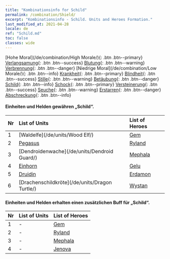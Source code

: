 ```yaml
---
title: "Kombinationsinfo for Schild"
permalink: /combination/Shield/
excerpt: "Kombinationsinfo - Schild. Units and Heroes Formation."
last_modified_at: 2021-04-28
locale: de
ref: "Schild.md"
toc: false
classes: wide
---
```


  [Hohe Moral](/de/combination/High Morale/){: .btn .btn--primary} [Verlangsamung](/de/combination/Slow/){: .btn .btn--success} [Blutung](/de/combination/Bleeding/){: .btn .btn--warning} [Verbrennung](/de/combination/Burning/){: .btn .btn--danger} [Niedrige Moral](/de/combination/Low Morale/){: .btn .btn--info} [Krankheit](/de/combination/Disease/){: .btn .btn--primary} [Blindheit](/de/combination/Blind/){: .btn .btn--success} [Stille](/de/combination/Silence/){: .btn .btn--warning} [Betäubung](/de/combination/Stun/){: .btn .btn--danger} [Schild](/de/combination/Shield/){: .btn .btn--info} [Schock](/de/combination/Static/){: .btn .btn--primary} [Versteinerung](/de/combination/Petrify/){: .btn .btn--success} [Seuche](/de/combination/Plague/){: .btn .btn--warning} [Erstarren](/de/combination/Freeze/){: .btn .btn--danger} [Abschreckung](/de/combination/Deterrence/){: .btn .btn--info} 


#### Einheiten und Helden gewähren „Schild“.

  | Nr |  List of Units  | List of Heroes | 
  |:---|:----------------|:---------------| 
  | 1 | [Waldelfe](/de/units/Wood Elf/) | [Gem](/de/heroes/Gem/) |
  | 2 | [Pegasus](/de/units/Pegasus/) | [Ryland](/de/heroes/Ryland/) |
  | 3 | [Dendroidenwache](/de/units/Dendroid Guard/) | [Mephala](/de/heroes/Mephala/) |
  | 4 | [Einhorn](/de/units/Unicorn/) | [Gelu](/de/heroes/Gelu/) |
  | 5 | [Druidin](/de/units/Druid/) | [Erdamon](/de/heroes/Erdamon/) |
  | 6 | [Drachenschildkröte](/de/units/Dragon Turtle/) | [Wystan](/de/heroes/Wystan/) |


#### Einheiten und Helden erhalten einen zusätzlichen Buff für „Schild“.

  | Nr |  List of Units  | List of Heroes | 
  |:---|:----------------|:---------------| 
  | 1 | - | [Gem](/de/heroes/Gem/) |
  | 2 | - | [Ryland](/de/heroes/Ryland/) |
  | 3 | - | [Mephala](/de/heroes/Mephala/) |
  | 4 | - | [Jenova](/de/heroes/Jenova/) |

